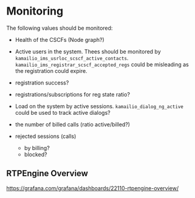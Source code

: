 # Monitoring

The following values should be monitored:
- Health of the CSCFs (Node graph?)

- Active users in the system.
Thees should be monitored by `kamailio_ims_usrloc_scscf_active_contacts`.
`kamailio_ims_registrar_scscf_accepted_regs` could be misleading as the registration could expire.

- registration success?
- registrations/subscriptions for reg state ratio?

- Load on the system by active sessions.
`kamailio_dialog_ng_active` could be used to track active dialogs?

- the number of billed calls (ratio active/billed?)

- rejected sessions (calls)
  - by billing?
  - blocked?


## RTPEngine Overview
https://grafana.com/grafana/dashboards/22110-rtpengine-overview/
